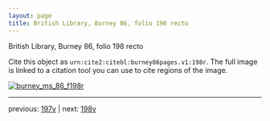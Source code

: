 ```yaml
---
layout: page
title: British Library, Burney 86, folio 198 recto
---
```


British Library, Burney 86, folio 198 recto

Cite this object as `urn:cite2:citebl:burney86pages.v1:198r`.  The full image is linked to a citation tool you can use to cite regions of the image.

[![burney_ms_86_f198r](http://www.homermultitext.org/iipsrv?IIIF=/project/homer/pyramidal/deepzoom/citebl/burney86imgs/v1/burney_ms_86_f198r.tif/full/800,/0/default.jpg)](http://www.homermultitext.org/ict2/?urn=urn:cite2:citebl:burney86imgs.v1:burney_ms_86_f198r) 

---

previous:  [197v](../197v/) | next: [198v](../198v/)